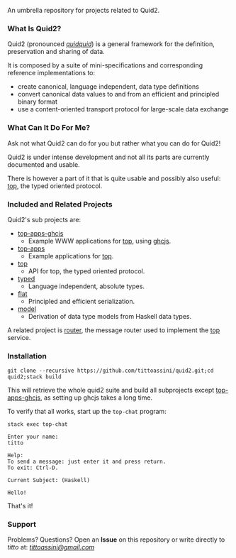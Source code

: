 An umbrella repository for projects related to Quid2.

### What Is Quid2? 

Quid2 (pronounced *[quidquid](https://en.wiktionary.org/wiki/quidquid)*) is a general framework for the definition, preservation and sharing of data.

It is composed by a suite of mini-specifications and corresponding reference implementations to:
* create canonical, language independent, data type definitions
* convert canonical data values to and from an efficient and principled binary format
* use a content-oriented transport protocol for large-scale data exchange

### What Can It Do For Me?

Ask not what Quid2 can do for you but rather what you can do for Quid2!

Quid2 is under intense development and not all its parts are currently documented and usable.

There is however a part of it that is quite usable and possibly also useful: [top](https://github.com/tittoassini/top), the typed oriented protocol.

### Included and Related Projects

Quid2's sub projects are:
* [top-apps-ghcjs](https://github.com/tittoassini/top-apps-ghcjs)
  * Example WWW applications for [top](https://github.com/tittoassini/top), using [ghcjs](https://github.com/ghcjs/ghcjs).
* [top-apps](https://github.com/tittoassini/top-apps)
  * Example applications for [top](https://github.com/tittoassini/top).
* [top](https://github.com/tittoassini/top)
  * API for top, the typed oriented protocol.
* [typed](https://github.com/tittoassini/typed)
  * Language independent, absolute types.
* [flat](https://github.com/tittoassini/flat)
  * Principled and efficient serialization.
* [model](https://github.com/tittoassini/model)
  * Derivation of data type models from Haskell data types.

A related project is [router](https://github.com/tittoassini/router), the message router used to implement the [top](https://github.com/tittoassini/top) service.

### Installation

`git clone --recursive https://github.com/tittoassini/quid2.git;cd quid2;stack build`

This will retrieve the whole quid2 suite and build all subprojects except [top-apps-ghcjs](https://github.com/tittoassini/top-apps-ghcjs), as setting up ghcjs takes a long time.

To verify that all works, start up the `top-chat` program:

```
stack exec top-chat

Enter your name:
titto

Help:
To send a message: just enter it and press return.
To exit: Ctrl-D.

Current Subject: (Haskell)

Hello!
```

That's it!

### Support
Problems? Questions? Open an **Issue** on this repository or write directly to *titto* at: *tittoassini@gmail.com*
